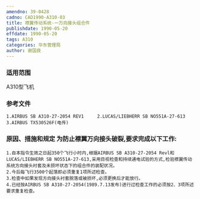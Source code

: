 ```yaml
---
amendno: 39-0428
cadno: CAD1990-A310-03
title: 襟翼传动系统-一万向接头组合件
publishdate: 1990-05-20
effdate: 1990-05-20
tags: A310
categories: 华东管理局
author: 谢国良
---
```


### 适用范围 
A310型飞机

### 参考文件
    1.AIRBUS SB A310-27-2054 REV1     2.LUCAS/LIEBHERR SB NO551A-27-613 
    3.AIRBUS TX530526F(电传) 

### 原因、措施和规定     为防止襟翼万向接头破裂,要求完成以下工作: 
    1.自本指令生效之日起350个飞行小时内,根据AIRBUS SB A310-27-2054 Revl和LUCAS/LIEBHERR SB NO551A-27-613,采用目视检查和持续通电试验的方式,检验襟翼传动系统方向接头衬套及未损坏状态下的组合件的装配状况。 
    2.今后每飞行3500个起落即必须重复1项所述检查。 
    3.检查中如果发现方向接头衬套脱落或被损坏,必须更换后才能放行。 
    4.已经按AIRBUS SB A310-27-2054(1989.7.13发布)进行过检查工作的必须按2、3项所述要求重复检查。

  

